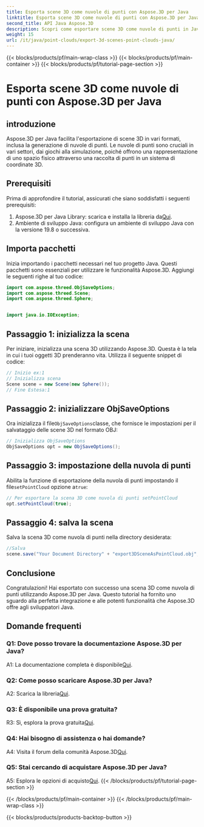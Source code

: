 ```yaml
---
title: Esporta scene 3D come nuvole di punti con Aspose.3D per Java
linktitle: Esporta scene 3D come nuvole di punti con Aspose.3D per Java
second_title: API Java Aspose.3D
description: Scopri come esportare scene 3D come nuvole di punti in Java con Aspose.3D. Migliora le tue applicazioni con grafica e visualizzazione 3D potenti.
weight: 15
url: /it/java/point-clouds/export-3d-scenes-point-clouds-java/
---
```


{{< blocks/products/pf/main-wrap-class >}}
{{< blocks/products/pf/main-container >}}
{{< blocks/products/pf/tutorial-page-section >}}

# Esporta scene 3D come nuvole di punti con Aspose.3D per Java

## introduzione

Aspose.3D per Java facilita l'esportazione di scene 3D in vari formati, inclusa la generazione di nuvole di punti. Le nuvole di punti sono cruciali in vari settori, dai giochi alla simulazione, poiché offrono una rappresentazione di uno spazio fisico attraverso una raccolta di punti in un sistema di coordinate 3D.

## Prerequisiti

Prima di approfondire il tutorial, assicurati che siano soddisfatti i seguenti prerequisiti:

1.  Aspose.3D per Java Library: scarica e installa la libreria da[Qui](https://releases.aspose.com/3d/java/).
2. Ambiente di sviluppo Java: configura un ambiente di sviluppo Java con la versione 19.8 o successiva.

## Importa pacchetti

Inizia importando i pacchetti necessari nel tuo progetto Java. Questi pacchetti sono essenziali per utilizzare le funzionalità Aspose.3D. Aggiungi le seguenti righe al tuo codice:

```java
import com.aspose.threed.ObjSaveOptions;
import com.aspose.threed.Scene;
import com.aspose.threed.Sphere;


import java.io.IOException;
```

## Passaggio 1: inizializza la scena

Per iniziare, inizializza una scena 3D utilizzando Aspose.3D. Questa è la tela in cui i tuoi oggetti 3D prenderanno vita. Utilizza il seguente snippet di codice:

```java
// Inizio ex:1
// Inizializza scena
Scene scene = new Scene(new Sphere());
// Fine Estesa:1
```

## Passaggio 2: inizializzare ObjSaveOptions

 Ora inizializza il file`ObjSaveOptions`classe, che fornisce le impostazioni per il salvataggio delle scene 3D nel formato OBJ:

```java
// Inizializza ObjSaveOptions
ObjSaveOptions opt = new ObjSaveOptions();
```

## Passaggio 3: impostazione della nuvola di punti

 Abilita la funzione di esportazione della nuvola di punti impostando il file`setPointCloud` opzione a`true`:

```java
// Per esportare la scena 3D come nuvola di punti setPointCloud
opt.setPointCloud(true);
```

## Passaggio 4: salva la scena

Salva la scena 3D come nuvola di punti nella directory desiderata:

```java
//Salva
scene.save("Your Document Directory" + "export3DSceneAsPointCloud.obj", opt);
```

## Conclusione

Congratulazioni! Hai esportato con successo una scena 3D come nuvola di punti utilizzando Aspose.3D per Java. Questo tutorial ha fornito uno sguardo alla perfetta integrazione e alle potenti funzionalità che Aspose.3D offre agli sviluppatori Java.

## Domande frequenti

### Q1: Dove posso trovare la documentazione Aspose.3D per Java?

 A1: La documentazione completa è disponibile[Qui](https://reference.aspose.com/3d/java/).

### Q2: Come posso scaricare Aspose.3D per Java?

 A2: Scarica la libreria[Qui](https://releases.aspose.com/3d/java/).

### Q3: È disponibile una prova gratuita?

 R3: Sì, esplora la prova gratuita[Qui](https://releases.aspose.com/).

### Q4: Hai bisogno di assistenza o hai domande?

 A4: Visita il forum della comunità Aspose.3D[Qui](https://forum.aspose.com/c/3d/18).

### Q5: Stai cercando di acquistare Aspose.3D per Java?

 A5: Esplora le opzioni di acquisto[Qui](https://purchase.aspose.com/buy).
{{< /blocks/products/pf/tutorial-page-section >}}

{{< /blocks/products/pf/main-container >}}
{{< /blocks/products/pf/main-wrap-class >}}

{{< blocks/products/products-backtop-button >}}
